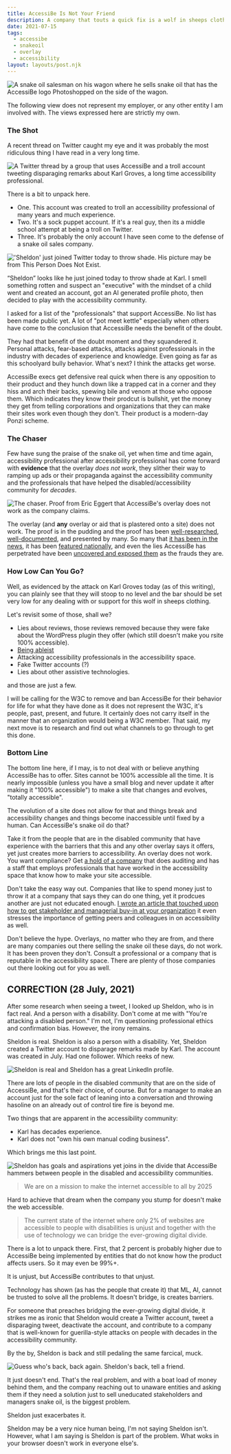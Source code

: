 ```yaml
---
title: AccessiBe Is Not Your Friend
description: A company that touts a quick fix is a wolf in sheeps clothing.
date: 2021-07-15
tags:
  - accessibe
  - snakeoil
  - overlay
  - accessibility
layout: layouts/post.njk
---
```


![A snake oil salesman on his wagon where he sells snake oil that has the AccessiBe logo Photoshopped on the side of the wagon.](https://res.cloudinary.com/colabottles/image/upload/v1626382025/images/snakeoil.jpg "A snake oil salesman on his wagon where he sells snake oil that has the AccessiBe logo Photoshopped on the side of the wagon.")

The following view does not represent my employer, or any other entity I am involved with. The views expressed here are strictly my own.

### The Shot

A recent thread on Twitter caught my eye and it was probably the most ridiculous thing I have read in a very long time.

![A Twitter thread by a group that uses AccessiBe and a troll account tweeting disparaging remarks about Karl Groves, a long time accessibility professional.](https://res.cloudinary.com/colabottles/image/upload/v1626382345/images/shot.png "A Twitter thread by a group that uses AccessiBe and a troll account tweeting disparaging remarks about Karl Groves, a long time accessibility professional.")

There is a bit to unpack here.

- One. This account was created to troll an accessibility professional of many years and much experience.
- Two. It's a sock puppet account. If it's a real guy, then its a middle school attempt at being a troll on Twitter.
- Three. It's probably the only account I have seen come to the defense of a snake oil sales company.

!['Sheldon' just joined Twitter today to throw shade. His picture may be from This Person Does Not Exist.](https://res.cloudinary.com/colabottles/image/upload/v1626383178/images/sock_puppet.png "'Sheldon' just joined Twitter today to throw shade. His picture may be from This Person Does Not Exist.")

&ldquo;Sheldon&rdquo; looks like he just joined today to throw shade at Karl. I smell something rotten and suspect an "executive" with the mindset of a child went and created an account, got an AI generated profile photo, then decided to play with the accessibility community.

I asked for a list of the "professionals" that support AccessiBe. No list has been made public yet. A lot of "pot meet kettle" especially when others have come to the conclusion that AccessiBe needs the benefit of the doubt.

They had that benefit of the doubt moment and they squandered it. Personal attacks, fear-based attacks, attacks against professionals in the industry with decades of experience and knowledge. Even going as far as this schoolyard bully behavior. What's next? I think the attacks get worse.

AccessiBe execs get defensive real quick when there is any opposition to their product and they hunch down like a trapped cat in a corner and they hiss and arch their backs, spewing bile and venom at those who oppose them. Which indicates they know their prodcut is bullshit, yet the money they get from telling corporations and organizations that they can make their sites work even though they don't. Their product is a modern-day Ponzi scheme.

### The Chaser

Few have sung the praise of the snake oil, yet when time and time again, accessibility professional after accessibility professional has come forward with **evidence** that the overlay _does not work_, they slither their way to ramping up ads or their propaganda against the accessibility community and the professionals that have helped the disabled/accessibility community for *decades*.

![The chaser. Proof from Eric Eggert that AccessiBe's overlay does not work as the company claims.](https://res.cloudinary.com/colabottles/image/upload/v1626383910/images/chaser.png "The chaser. Proof from Eric Eggert that AccessiBe's overlay does not work as the company claims.")

The overlay (and **any** overlay or aid that is plastered onto a site) does not work. The proof is in the pudding and the proof has been [well-researched](https://adrianroselli.com/2020/06/accessibe-will-get-you-sued.html), [well-documented](https://overlayfactsheet.com), and presented by many. So many that [it has been in the news](https://www.forbes.com/sites/gusalexiou/2021/06/26/largest-us-blind-advocacy-group-bans-web-accessibility-overlay-giant-accessibe/?sh=379fd3bf5a15), it has been [featured nationally](https://www.nbcnews.com/tech/innovation/blind-people-advocates-slam-company-claiming-make-websites-ada-compliant-n1266720), and even the lies AccessiBe has perpetrated have been [uncovered and exposed them](https://wptavern.com/wordpress-org-removes-fake-reviews-for-acessibe-plugin) as the frauds they are.

### How Low Can You Go?

Well, as evidenced by the attack on Karl Groves today (as of this writing), you can plainly see that they will stoop to no level and the bar should be set very low for any dealing with or support for this wolf in sheeps clothing.

Let's revisit some of those, shall we?

- Lies about reviews, those reviews removed because they were fake about the WordPress plugin they offer (which still doesn't make you rsite 100% accessible).
- [Being ableist](https://adrianroselli.com/2020/06/accessibe-will-get-you-sued.html#Update05)
- Attacking accessibility professionals in the accessibility space.
- Fake Twitter accounts (?)
- Lies about other assistive technologies.

and those are just a few.

I will be calling for the W3C to remove and ban AccessiBe for their behavior for life for what they have done as it does not represent the W3C, it's people, past, present, and future. It certainly does not carry itself in the manner that an organization would being a W3C member. That said, my next move is to research and find out what channels to go through to get this done.

### Bottom Line

The bottom line here, if I may, is to not deal with or believe anything AccessiBe has to offer. Sites cannot be 100% accessible all the time. It is nearly impossible (unless you have a small blog and never update it after making it "100% accessible") to make a site that changes and evolves, "totally accessible".

The evolution of a site does not allow for that and things break and accessibility changes and things become inaccessible until fixed by a human. Can AccessiBe's snake oil do that?

Take it from the people that are in the disabled community that have experience with the barriers that this and any other overlay says it offers, yet just creates more barriers to accessibility. An overlay does not work. You want compliance? Get [a hold of a company](https://knowbility.org) that does auditing and has a staff that employs professionals that have worked in the accessibility space that know how to make your site accessible.

Don't take the easy way out. Companies that like to spend money just to throw it at a company that says they can do one thing, yet it prodcues another are just not educated enough. [I wrote an article that touched upon how to get stakeholder and managerial buy-in at your organization](https://www.smashingmagazine.com/2021/07/strong-case-for-accessibility/) it even stresses the importance of getting peers and colleagues in on accessibility as well.

Don't believe the hype. Overlays, no matter who they are from, and there are many companies out there selling the snake oil these days, do not work. It has been proven they don't. Consult a professional or a company that is reputable in the accessibility space. There are plenty of those companies out there looking out for you as well.

## CORRECTION (28 July, 2021)

After some research when seeing a tweet, I looked up Sheldon, who is in fact real. And a person with a disability. Don't come at me with "You're attacking a disabled person." I'm not, I'm questioning professional ethics and confirmation bias. However, the irony remains.

Sheldon is real. Sheldon is also a person with a disability. Yet, Sheldon created a Twitter account to disparage remarks made by Karl. The account was created in July. Had one follower. Which reeks of new.

![Sheldon is real and Sheldon has a great LinkedIn profile.](https://res.cloudinary.com/colabottles/image/upload/v1627483084/images/sheldon.png "Sheldon is real and Sheldon has a great LinkedIn profile.")

There are lots of people in the disabled community that are on the side of AccessiBe, and that's their choice, of course. But for a manager to make an account just for the sole fact of leaning into a conversation and throwing hasoline on an already out of control tire fire is beyond me.

Two things that are apparent in the accessibility community:

- Karl has decades experience.
- Karl does not "own his own manual coding business".

Which brings me this last point.

![Sheldon has goals and aspirations yet joins in the divide that AccessiBe hammers between people in the disabled and accessibility communities.](https://res.cloudinary.com/colabottles/image/upload/v1627482525/images/sheldon2.png "Sheldon has goals and aspirations yet joins in the divide that AccessiBe hammers between people in the disabled and accessibility communities.")

> We are on a mission to make the internet accessible to all by 2025

Hard to achieve that dream when the company you stump for doesn't make the web accessible.

> The current state of the internet where only 2% of websites are accessible to people with disabilities is unjust and together with the use of technology we can bridge the ever-growing digital divide.

There is a lot to unpack there. First, that 2 percent is probably higher due to AccessiBe being implemented by entities that do not know how the product affects users. So it may even be 99%+.

It is unjust, but AccessiBe contributes to that unjust.

Technology has shown (as has the people that create it) that ML, AI, cannot be trusted to solve all the problems. It doesn't bridge, is creates barriers.

For someone that preaches bridging the ever-growing digital divide, it strikes me as ironic that Sheldon would create a Twitter account, tweet a disparaging tweet, deactivate the account, and contribute to a company that is well-known for guerilla-style attacks on people with decades in the accessibility community.

By the by, Sheldon is back and still pedaling the same farcical, muck.

![Guess who's back, back again. Sheldon's back, tell a friend.](https://res.cloudinary.com/colabottles/image/upload/v1627486307/images/sheldon3.png "Guess who's back, back again. Sheldon's back, tell a friend.")

It just doesn't end. That's the real problem, and with a boat load of money behind them, and the company reaching out to unaware entities and asking them if they need a solution just to sell uneducated stakeholders and managers snake oil, is the biggest problem.

Sheldon just exacerbates it.

Sheldon may be a very nice human being, I'm not saying Sheldon isn't. However, what I am saying is Sheldon is part of the problem. What woks in your browser doesn't work in everyone else's.
